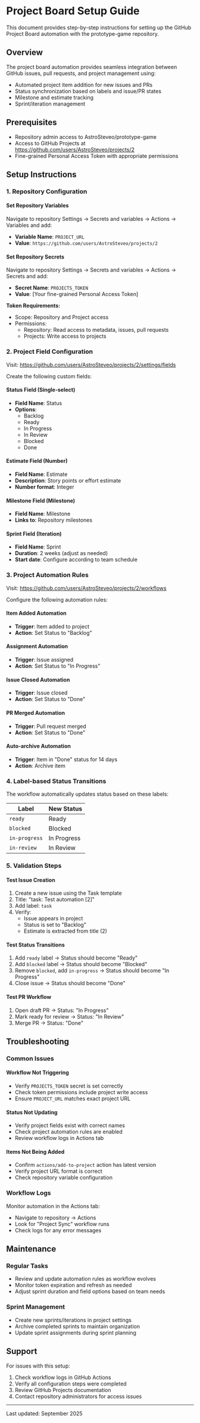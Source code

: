 # Project Board Setup Guide

This document provides step-by-step instructions for setting up the GitHub Project Board automation with the prototype-game repository.

## Overview

The project board automation provides seamless integration between GitHub issues, pull requests, and project management using:

- Automated project item addition for new issues and PRs
- Status synchronization based on labels and issue/PR states
- Milestone and estimate tracking
- Sprint/iteration management

## Prerequisites

- Repository admin access to AstroSteveo/prototype-game
- Access to GitHub Projects at https://github.com/users/AstroSteveo/projects/2
- Fine-grained Personal Access Token with appropriate permissions

## Setup Instructions

### 1. Repository Configuration

#### Set Repository Variables
Navigate to repository Settings → Secrets and variables → Actions → Variables and add:

- **Variable Name**: `PROJECT_URL`
- **Value**: `https://github.com/users/AstroSteveo/projects/2`

#### Set Repository Secrets
Navigate to repository Settings → Secrets and variables → Actions → Secrets and add:

- **Secret Name**: `PROJECTS_TOKEN`
- **Value**: [Your fine-grained Personal Access Token]

**Token Requirements:**
- Scope: Repository and Project access
- Permissions:
  - Repository: Read access to metadata, issues, pull requests
  - Projects: Write access to projects

### 2. Project Field Configuration

Visit: https://github.com/users/AstroSteveo/projects/2/settings/fields

Create the following custom fields:

#### Status Field (Single-select)
- **Field Name**: Status
- **Options**:
  - Backlog
  - Ready
  - In Progress
  - In Review
  - Blocked
  - Done

#### Estimate Field (Number)
- **Field Name**: Estimate
- **Description**: Story points or effort estimate
- **Number format**: Integer

#### Milestone Field (Milestone)
- **Field Name**: Milestone
- **Links to**: Repository milestones

#### Sprint Field (Iteration)
- **Field Name**: Sprint
- **Duration**: 2 weeks (adjust as needed)
- **Start date**: Configure according to team schedule

### 3. Project Automation Rules

Visit: https://github.com/users/AstroSteveo/projects/2/workflows

Configure the following automation rules:

#### Item Added Automation
- **Trigger**: Item added to project
- **Action**: Set Status to "Backlog"

#### Assignment Automation
- **Trigger**: Issue assigned
- **Action**: Set Status to "In Progress"

#### Issue Closed Automation
- **Trigger**: Issue closed
- **Action**: Set Status to "Done"

#### PR Merged Automation
- **Trigger**: Pull request merged
- **Action**: Set Status to "Done"

#### Auto-archive Automation
- **Trigger**: Item in "Done" status for 14 days
- **Action**: Archive item

### 4. Label-based Status Transitions

The workflow automatically updates status based on these labels:

| Label | New Status |
|-------|------------|
| `ready` | Ready |
| `blocked` | Blocked |
| `in-progress` | In Progress |
| `in-review` | In Review |

### 5. Validation Steps

#### Test Issue Creation
1. Create a new issue using the Task template
2. Title: "task: Test automation [2]"
3. Add label: `task`
4. Verify:
   - Issue appears in project
   - Status is set to "Backlog"
   - Estimate is extracted from title (2)

#### Test Status Transitions
1. Add `ready` label → Status should become "Ready"
2. Add `blocked` label → Status should become "Blocked"
3. Remove `blocked`, add `in-progress` → Status should become "In Progress"
4. Close issue → Status should become "Done"

#### Test PR Workflow
1. Open draft PR → Status: "In Progress"
2. Mark ready for review → Status: "In Review"
3. Merge PR → Status: "Done"

## Troubleshooting

### Common Issues

#### Workflow Not Triggering
- Verify `PROJECTS_TOKEN` secret is set correctly
- Check token permissions include project write access
- Ensure `PROJECT_URL` matches exact project URL

#### Status Not Updating
- Verify project fields exist with correct names
- Check project automation rules are enabled
- Review workflow logs in Actions tab

#### Items Not Being Added
- Confirm `actions/add-to-project` action has latest version
- Verify project URL format is correct
- Check repository variable configuration

### Workflow Logs

Monitor automation in the Actions tab:
- Navigate to repository → Actions
- Look for "Project Sync" workflow runs
- Check logs for any error messages

## Maintenance

### Regular Tasks
- Review and update automation rules as workflow evolves
- Monitor token expiration and refresh as needed
- Adjust sprint duration and field options based on team needs

### Sprint Management
- Create new sprints/iterations in project settings
- Archive completed sprints to maintain organization
- Update sprint assignments during sprint planning

## Support

For issues with this setup:
1. Check workflow logs in GitHub Actions
2. Verify all configuration steps were completed
3. Review GitHub Projects documentation
4. Contact repository administrators for access issues

---

Last updated: September 2025